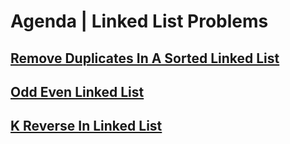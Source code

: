 # Agenda | Linked List Problems

## [Remove Duplicates In A Sorted Linked List](https://thatbeautifuldream.github.io/pepcoding-dsa/lecture-038/remove-duplicates-in-a-sorted-linked-list.html)

## [Odd Even Linked List](https://thatbeautifuldream.github.io/pepcoding-dsa/lecture-038/odd-even-linked-list.html)

## [K Reverse In Linked List](https://thatbeautifuldream.github.io/pepcoding-dsa/lecture-038/k-reverse-in-linked-list.html)
